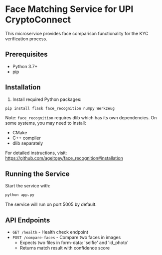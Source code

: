 # Face Matching Service for UPI CryptoConnect

This microservice provides face comparison functionality for the KYC verification process.

## Prerequisites

- Python 3.7+
- pip

## Installation

1. Install required Python packages:

```bash
pip install flask face_recognition numpy Werkzeug
```

Note: `face_recognition` requires dlib which has its own dependencies. On some systems, you may need to install:
- CMake
- C++ compiler
- dlib separately

For detailed instructions, visit: https://github.com/ageitgey/face_recognition#installation

## Running the Service

Start the service with:

```bash
python app.py
```

The service will run on port 5005 by default.

## API Endpoints

- `GET /health` - Health check endpoint
- `POST /compare-faces` - Compare two faces in images
  - Expects two files in form-data: 'selfie' and 'id_photo'
  - Returns match result with confidence score
